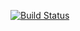 [![Build Status](https://travis-ci.org/kelly-ly/LAB-5.svg?branch=master)](https://travis-ci.org/kelly-ly/LAB-5)